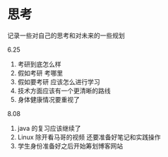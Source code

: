 # 思考

记录一些对自己的思考和对未来的一些规划

6.25

1. 考研到底怎么样
2. 假如考研 考哪里
3. 假如要考研 应该怎么进行学习
4. 技术方面应该有一个更清晰的路线
5. 身体健康情况要重视了

8.08

1. java 的复习应该继续了
2. Linux 除开看马哥的视频 还要准备好笔记和实践操作
3. 学生身份准备好之后开始筹划博客网站
